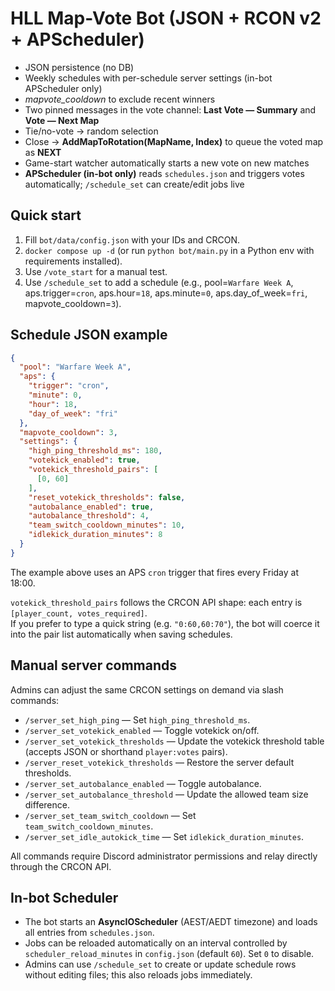 
# HLL Map-Vote Bot (JSON + RCON v2 + APScheduler)

- JSON persistence (no DB)
- Weekly schedules with per-schedule server settings (in-bot APScheduler only)
- *mapvote_cooldown* to exclude recent winners
- Two pinned messages in the vote channel: **Last Vote — Summary** and **Vote — Next Map**
- Tie/no-vote → random selection
- Close → **AddMapToRotation(MapName, Index)** to queue the voted map as **NEXT**
- Game-start watcher automatically starts a new vote on new matches
- **APScheduler (in-bot only)** reads `schedules.json` and triggers votes automatically; `/schedule_set` can create/edit jobs live

## Quick start
1. Fill `bot/data/config.json` with your IDs and CRCON.
2. `docker compose up -d` (or run `python bot/main.py` in a Python env with requirements installed).
3. Use `/vote_start` for a manual test.
4. Use `/schedule_set` to add a schedule (e.g., pool=`Warfare Week A`, aps.trigger=`cron`, aps.hour=`18`, aps.minute=`0`, aps.day_of_week=`fri`, mapvote_cooldown=`3`).

## Schedule JSON example
```json
{
  "pool": "Warfare Week A",
  "aps": {
    "trigger": "cron",
    "minute": 0,
    "hour": 18,
    "day_of_week": "fri"
  },
  "mapvote_cooldown": 3,
  "settings": {
    "high_ping_threshold_ms": 180,
    "votekick_enabled": true,
    "votekick_threshold_pairs": [
      [0, 60]
    ],
    "reset_votekick_thresholds": false,
    "autobalance_enabled": true,
    "autobalance_threshold": 4,
    "team_switch_cooldown_minutes": 10,
    "idlekick_duration_minutes": 8
  }
}
```
The example above uses an APS `cron` trigger that fires every Friday at 18:00.

`votekick_threshold_pairs` follows the CRCON API shape: each entry is `[player_count, votes_required]`.  
If you prefer to type a quick string (e.g. `"0:60,60:70"`), the bot will coerce it into the pair list automatically when saving schedules.

## Manual server commands
Admins can adjust the same CRCON settings on demand via slash commands:

- `/server_set_high_ping` — Set `high_ping_threshold_ms`.
- `/server_set_votekick_enabled` — Toggle votekick on/off.
- `/server_set_votekick_thresholds` — Update the votekick threshold table (accepts JSON or shorthand `player:votes` pairs).
- `/server_reset_votekick_thresholds` — Restore the server default thresholds.
- `/server_set_autobalance_enabled` — Toggle autobalance.
- `/server_set_autobalance_threshold` — Update the allowed team size difference.
- `/server_set_team_switch_cooldown` — Set `team_switch_cooldown_minutes`.
- `/server_set_idle_autokick_time` — Set `idlekick_duration_minutes`.

All commands require Discord administrator permissions and relay directly through the CRCON API.

## In-bot Scheduler
- The bot starts an **AsyncIOScheduler** (AEST/AEDT timezone) and loads all entries from `schedules.json`.
- Jobs can be reloaded automatically on an interval controlled by `scheduler_reload_minutes` in `config.json` (default `60`). Set `0` to disable.
- Admins can use `/schedule_set` to create or update schedule rows without editing files; this also reloads jobs immediately.
